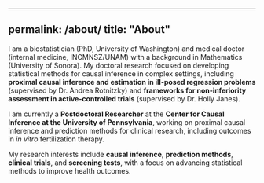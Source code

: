 
---
permalink: /about/
title: "About"
---

I am a biostatistician (PhD, University of Washington) and medical doctor (internal medicine, INCMNSZ/UNAM) with a background in Mathematics (University of Sonora). My doctoral research focused on developing statistical methods for causal inference in complex settings, including **proximal causal inference and estimation in ill-posed regression problems** (supervised by Dr. Andrea Rotnitzky) and **frameworks for non-inferiority assessment in active-controlled trials** (supervised by Dr. Holly Janes).

I am currently a **Postdoctoral Researcher** at the **Center for Causal Inference at the University of Pennsylvania**, working on proximal causal inference and prediction methods for clinical research, including outcomes in *in vitro* fertilization therapy.

My research interests include **causal inference**, **prediction methods**, **clinical trials**, and **screening tests**, with a focus on advancing statistical methods to improve health outcomes.
